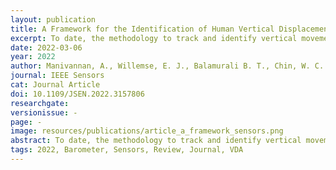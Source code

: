 ```yaml
---
layout: publication
title: A Framework for the Identification of Human Vertical Displacement Activity Based on Multi-Sensor Data
excerpt: To date, the methodology to track and identify vertical movement from large-scale unstructured data sets is lacking. Here, we design and develop such a framework to accurately and systematically identify the sparse human vertical displacement activity typically buried into the predominantly horizontal mobility.
date: 2022-03-06
year: 2022
author: Manivannan, A., Willemse, E. J., Balamurali B. T., Chin, W. C. B., Zhou, Y., Tunçer, B., Barrat, A., and Bouffanais, R.
journal: IEEE Sensors
cat: Journal Article
doi: 10.1109/JSEN.2022.3157806
researchgate: 
versionissue: -
page: -
image: resources/publications/article_a_framework_sensors.png
abstract: To date, the methodology to track and identify vertical movement from large-scale unstructured data sets is lacking. Here, we design and develop such a framework to accurately and systematically identify the sparse human vertical displacement activity typically buried into the predominantly horizontal mobility. Our framework uses sensor data from a barometer, accelerometer, and Wi-Fi scanner coupled with an extraction step involving a combination of feature engineering and data segmentation. This methodology is subsequently integrated into a machine-learning-based classifier to automatically distinguish vertical displacement activity—with 98% overall accuracy and a 92% F1-score—from its horizontal counterpart. We illustrate the potential of this framework by applying it to an unstructured large-scale data set associated with over 16,000 participants going about their daily activity in the city-state of Singapore. With the vertical movements of this large group uncovered, we can analyze the specific features of this activity class using its statistical distribution. This new knowledge would have significant ramifications for the architectural design of vertical cities.
tags: 2022, Barometer, Sensors, Review, Journal, VDA
---
```




